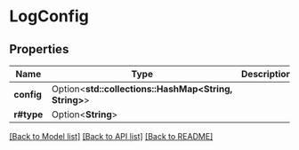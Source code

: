 # LogConfig

## Properties

Name | Type | Description | Notes
------------ | ------------- | ------------- | -------------
**config** | Option<**std::collections::HashMap<String, String>**> |  | [optional]
**r#type** | Option<**String**> |  | [optional]

[[Back to Model list]](../README.md#documentation-for-models) [[Back to API list]](../README.md#documentation-for-api-endpoints) [[Back to README]](../README.md)


